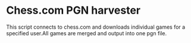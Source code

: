 Chess.com PGN harvester
=======================

This script connects to chess.com and downloads individual games for a specified user.All games are merged and output into one pgn file.
